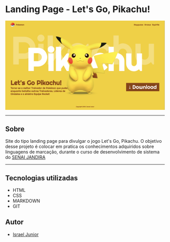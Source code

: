 # Landing Page - Let's Go, Pikachu!

![](./screenshot/pikachu_screen.png)

---

## Sobre

Site do tipo landing page para divulgar o jogo Let's Go, Pikachu. O objetivo desse projeto é colocar em pratica os conhecimentos adquiridos sobre linguagens de marcação, durante o curso de desenvolvimento de sistema do [SENAI JANDIRA](https://sp.senai.br/unidade/jandira)

---

## Tecnologias utilizadas
- HTML
- CSS
- MARKDOWN
- GIT

## Autor

- [Israel Junior](https://www.linkedin.com/in/israel-junior-0a48742b0/)